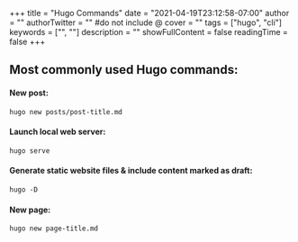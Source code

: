+++
title = "Hugo Commands"
date = "2021-04-19T23:12:58-07:00"
author = ""
authorTwitter = "" #do not include @
cover = ""
tags = ["hugo", "cli"]
keywords = ["", ""]
description = ""
showFullContent = false
readingTime = false
+++

## Most commonly used Hugo commands:

#### New post:  
```
hugo new posts/post-title.md
```

#### Launch local web server:  
```
hugo serve
```
#### Generate static website files & include content marked as draft:
```
hugo -D
``` 
#### New page:
```
hugo new page-title.md
``` 

